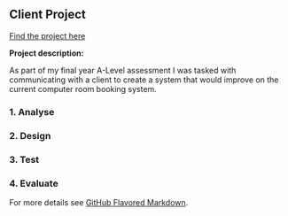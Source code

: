 ## Client Project

[Find the project here](/pdf/ComputerScienceNEA.pdf)

**Project description:** 

As part of my final year A-Level assessment I was tasked with communicating with a client to create a system that would improve on the current computer room booking system.

### 1. Analyse


### 2. Design


### 3. Test


### 4. Evaluate



For more details see [GitHub Flavored Markdown](https://guides.github.com/features/mastering-markdown/).
